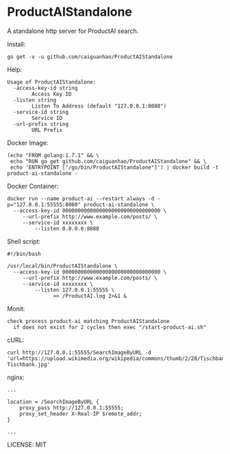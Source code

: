# ProductAIStandalone

A standalone http server for ProductAI search.

Install:

```
go get -v -u github.com/caiguanhao/ProductAIStandalone
```

Help:

```
Usage of ProductAIStandalone:
  -access-key-id string
        Access Key ID
  -listen string
        Listen To Address (default "127.0.0.1:8080")
  -service-id string
        Service ID
  -url-prefix string
        URL Prefix
```

Docker Image:

```
(echo "FROM golang:1.7.1" && \
 echo "RUN go get github.com/caiguanhao/ProductAIStandalone" && \
 echo 'ENTRYPOINT ["/go/bin/ProductAIStandalone"]') | docker build -t product-ai-standalone -
```

Docker Container:

```
docker run --name product-ai --restart always -d -p="127.0.0.1:55555:8080" product-ai-standalone \
  --access-key-id 00000000000000000000000000000000 \
     --url-prefix http://www.example.com/posts/ \
     --service-id xxxxxxxx \
         --listen 0.0.0.0:8080
```

Shell script:

```
#!/bin/bash

/usr/local/bin/ProductAIStandalone \
  --access-key-id 00000000000000000000000000000000 \
     --url-prefix http://www.example.com/posts/ \
     --service-id xxxxxxxx \
         --listen 127.0.0.1:55555 \
               >> /ProductAI.log 2>&1 &
```

Monit:

```
check process product-ai matching ProductAIStandalone
  if does not exist for 2 cycles then exec "/start-product-ai.sh"
```

cURL:

```
curl http://127.0.0.1:55555/SearchImageByURL -d 'url=https://upload.wikimedia.org/wikipedia/commons/thumb/2/28/Tischbank.jpg/640px-Tischbank.jpg'
```

nginx:

```
...

location = /SearchImageByURL {
    proxy_pass http://127.0.0.1:55555;
    proxy_set_header X-Real-IP $remote_addr;
}

...
```

LICENSE: MIT
